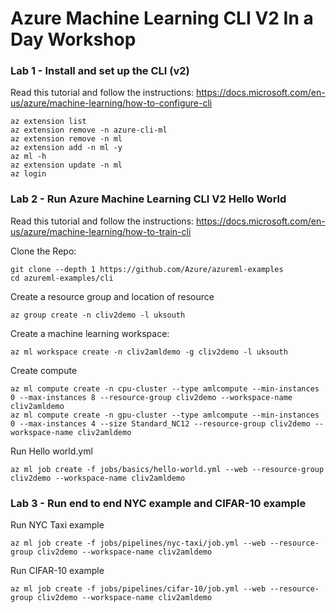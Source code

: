# Azure Machine Learning CLI V2 In a Day Workshop

### Lab 1 - Install and set up the CLI (v2)

Read this tutorial and follow the instructions: https://docs.microsoft.com/en-us/azure/machine-learning/how-to-configure-cli

```
az extension list
az extension remove -n azure-cli-ml
az extension remove -n ml
az extension add -n ml -y
az ml -h
az extension update -n ml
az login
```

### Lab 2 - Run Azure Machine Learning CLI V2 Hello World 

Read this tutorial and follow the instructions: https://docs.microsoft.com/en-us/azure/machine-learning/how-to-train-cli

Clone the Repo:
```
git clone --depth 1 https://github.com/Azure/azureml-examples
cd azureml-examples/cli
```

Create a resource group and location of resource
```
az group create -n cliv2demo -l uksouth
```

Create a machine learning workspace:
```
az ml workspace create -n cliv2amldemo -g cliv2demo -l uksouth
```

Create compute
```
az ml compute create -n cpu-cluster --type amlcompute --min-instances 0 --max-instances 8 --resource-group cliv2demo --workspace-name cliv2amldemo
az ml compute create -n gpu-cluster --type amlcompute --min-instances 0 --max-instances 4 --size Standard_NC12 --resource-group cliv2demo --workspace-name cliv2amldemo
```

Run Hello world.yml
```
az ml job create -f jobs/basics/hello-world.yml --web --resource-group cliv2demo --workspace-name cliv2amldemo
```

### Lab 3 - Run end to end NYC example and CIFAR-10 example

Run NYC Taxi example 
```
az ml job create -f jobs/pipelines/nyc-taxi/job.yml --web --resource-group cliv2demo --workspace-name cliv2amldemo
```

Run CIFAR-10 example 
```
az ml job create -f jobs/pipelines/cifar-10/job.yml --web --resource-group cliv2demo --workspace-name cliv2amldemo
```
